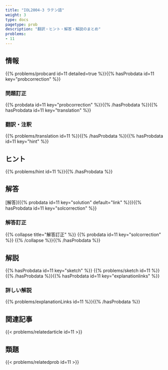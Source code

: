 ```yaml
---
title: "IOL2004-3 ラテン語"
weight: 3
type: docs
pagetype: prob
description: "翻訳・ヒント・解答・解説のまとめ"
problems: 
- 11
---
```


## 情報

{{% problems/probcard id=11 detailed=true %}}{{% hasProbdata id=11 key="probcorrection" %}}

### 問題訂正

{{% probdata id=11 key="probcorrection" %}}{{% /hasProbdata %}}{{% hasProbdata id=11 key="translation" %}}

### 翻訳・注釈

{{% problems/translation id=11 %}}{{% /hasProbdata %}}{{% hasProbdata id=11 key="hint" %}}

## ヒント

{{% problems/hint id=11 %}}{{% /hasProbdata %}}

## 解答

[解答]({{% probdata id=11 key="solution" default="link" %}}){{% hasProbdata id=11 key="solcorrection" %}}

### 解答訂正

{{% collapse title="解答訂正" %}}
{{% probdata id=11 key="solcorrection" %}}
{{% /collapse %}}{{% /hasProbdata %}}

## 解説

{{% hasProbdata id=11 key="sketch" %}}
{{% problems/sketch id=11 %}}
{{% /hasProbdata %}}{{% hasProbdata id=11 key="explanationlinks" %}}

### 詳しい解説

{{% problems/explanationLinks id=11 %}}{{% /hasProbdata %}}

## 関連記事

{{< problems/relatedarticle id=11 >}}

## 類題

{{< problems/relatedprob id=11 >}}

